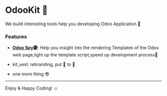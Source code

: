 # OdooKit 🔨

      
 We build interesting tools help you developing Odoo Application 🚀


### Features
-  [**Odoo Spy🕵️**](https://apps.odoo.com/apps/modules/17.0/kit_spy/): Help you insight into the rendering Templates of the Odoo web page,light up the template script,speed up development process🚀 

- kit_vest: rebranding, put 🎽 to 🏃

- one more thing 😎

---


Enjoy & Happy Coding!  ☺︎
